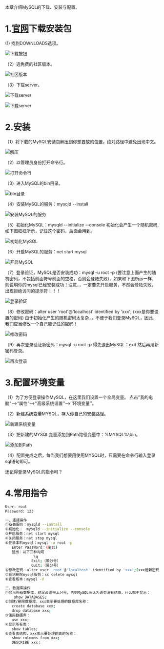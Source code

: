 
本章介绍MySQL的下载、安装与配置。

# 1.[官网](https://www.mysql.com/)下载安装包

(1) 找到DOWNLOADS选项。

![下载按钮](../assets/images/MySQL/1/1-1.png)

（2）选免费的社区版本。

![社区版本](../assets/images/MySQL/1/1-2.png)

（3）下载server。

![下载server](../assets/images/MySQL/1/1-3.png)

![下载server](../assets/images/MySQL/1/1-4.png)

# 2.安装

（1）将下载的MySQL安装包解压到你想要放的位置，绝对路径中避免出现中文。

![解压](../assets/images/MySQL/1/1-5.png)

（2）以管理员身份打开命令行。

![打开命令行](../assets/images/MySQL/1/1-6.png)

（3）进入MySQL的bin目录。

![bin目录](../assets/images/MySQL/1/1-7.png)

（4）安装MySQL的服务：mysqld --install

![安装MySQL的服务](../assets/images/MySQL/1/1-8.png)

（5）初始化MySQL：mysqld --initialize --console
初始化会产生一个随机密码,如下图框框所示，记住这个密码，后面会用到。

![初始化MySQL](../assets/images/MySQL/1/1-9.png)

（6）开启MySQL的服务：net start mysql

![开启MySQL](../assets/images/MySQL/1/1-10.png)

（7）登录验证，MySQL是否安装成功：mysql -u root -p
(要注意上面产生的随机密码，不包括前面符号前面的空格，否则会登陆失败)，如果和下图所示一样，则说明你的mysql已经安装成功！注意，，一定要先开启服务，不然会登陆失败，出现拒绝访问的提示符！！！

![登录验证](../assets/images/MySQL/1/1-11.png)

（8）修改密码：alter user 'root'@'localhost' identified by 'xxx';   (xxx是你要设置的密码)
由于初始化产生的随机密码太复杂，，不便于我们登录MySQL，因此，我们应当修改一个自己能记住的密码！

![修改密码](../assets/images/MySQL/1/1-12.png)

（9）再次登录验证新密码：mysql -u root -p
得先退出MySQL：exit
然后再用新密码登录。

![再次登录](../assets/images/MySQL/1/1-13.png)

# 3.配置环境变量

（1）为了方便登录操作MySQL，在这里我们设置一个全局变量。
点击"我的电脑"–>“属性”–>’‘高级系统设置’’–>’‘环境变量’’。

（2）新建系统变量MYSQL，存入你自己的安装路径。

![新建系统变量](../assets/images/MySQL/1/1-14.png)

（3）把新建的MYSQL变量添加到Path路径变量中：%MYSQL%\bin。

![添加到Path](../assets/images/MySQL/1/1-15.png)

（4）配置完成之后，每当我们想要用使用MYSQL时，只需要在命令行输入登录sql语句即可。

还记得登录MySQL的指令吗？

# 4.常用指令

```bash
User: root
Password: 123

一、连接操作
①安装服务：mysqld --install
②初始化：　mysqld --initialize --console
③开启服务：net start mysql
④关闭服务：net stop mysql
⑤登录本机mysql：mysql -u root -p
   Enter PassWord：(密码)
   登出：以下三种均可
             \q 
            Exit;（带分号）
            Quit;（带分号）
⑥修改密码：alter user 'root'@'localhost' identified by 'xxx';(xxx是新密码)
⑦标记删除mysql服务：sc delete mysql
⑧查看版本：mysql -V

二、数据库操作
①显示所有数据库，结尾必须带上分号，否则MySQL会认为语句没有结束，什么都不显示：
    show DATABASES; 
②创建/删除数据库，xxx表示要处理的数据库名称：
   create database xxx;
   drop database xxx;
③使用数据库：
   use xxx;
④显示所有表：
   show tables;
⑤查看表结构，xxx表示要处理的表的名称：
   show columns from xxx;
   DESCRIBE xxx；

```
